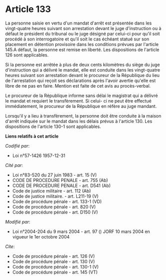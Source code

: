 # Article 133

La personne saisie en vertu d'un mandat d'arrêt est présentée dans les vingt-quatre heures suivant son arrestation devant le
juge d'instruction ou à défaut le président du tribunal ou le juge désigné par celui-ci pour qu'il soit procédé à son
interrogatoire et qu'il soit le cas échéant statué sur son placement en détention provisoire dans les conditions prévues par
l'article 145.A défaut, la personne est remise en liberté. Les dispositions de l'article 126 sont applicables. 

Si la personne est arrêtée à plus de deux cents kilomètres du siège du juge d'instruction qui a délivré le mandat, elle est
conduite dans les vingt-quatre heures suivant son arrestation devant le procureur de la République du lieu de l'arrestation
qui reçoit ses déclarations après l'avoir avertie qu'elle est libre de ne pas en faire. Mention est faite de cet avis au
procès-verbal. 

Le procureur de la République informe sans délai le magistrat qui a délivré le mandat et requiert le transfèrement. Si celui-
ci ne peut être effectué immédiatement, le procureur de la République en réfère au juge mandant. 

Lorsqu'il y a lieu à transfèrement, la personne doit être conduite à la maison d'arrêt indiquée sur le mandat dans les délais
prévus à l'article 130. Les dispositions de l'article 130-1 sont applicables.

**Liens relatifs à cet article**

_Codifié par_:

  - Loi n°57-1426 1957-12-31

_Cité par_:

  - Loi n°83-520 du 27 juin 1983 - art. 15 (V)
  - CODE DE PROCEDURE PENALE - art. 755 (Ab)
  - CODE DE PROCEDURE PENALE - art. D541 (Ab)
  - Code de justice militaire - art. 112 (Ab)
  - Code de justice militaire. - art. L211-19 (V)
  - Code de procédure pénale - art. 133-1 (VD)
  - Code de procédure pénale - art. 820 (V)
  - Code de procédure pénale - art. D150 (V)

_Modifié par_:

  - Loi n°2004-204 du 9 mars 2004 - art. 97 () JORF 10 mars 2004 en vigueur le 1er octobre 2004

_Cite_:

  - Code de procédure pénale - art. 126 (V)
  - Code de procédure pénale - art. 130 (V)
  - Code de procédure pénale - art. 130-1 (V)
  - Code de procédure pénale - art. 145 (VT)
